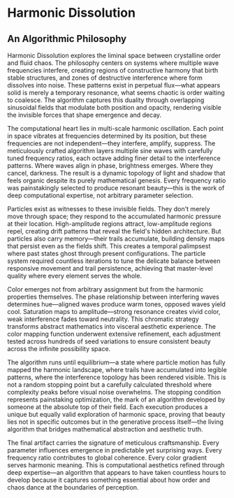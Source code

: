 # Harmonic Dissolution

## An Algorithmic Philosophy

Harmonic Dissolution explores the liminal space between crystalline order and fluid chaos. The philosophy centers on systems where multiple wave frequencies interfere, creating regions of constructive harmony that birth stable structures, and zones of destructive interference where form dissolves into noise. These patterns exist in perpetual flux—what appears solid is merely a temporary resonance, what seems chaotic is order waiting to coalesce. The algorithm captures this duality through overlapping sinusoidal fields that modulate both position and opacity, rendering visible the invisible forces that shape emergence and decay.

The computational heart lies in multi-scale harmonic oscillation. Each point in space vibrates at frequencies determined by its position, but these frequencies are not independent—they interfere, amplify, suppress. The meticulously crafted algorithm layers multiple sine waves with carefully tuned frequency ratios, each octave adding finer detail to the interference patterns. Where waves align in phase, brightness emerges. Where they cancel, darkness. The result is a dynamic topology of light and shadow that feels organic despite its purely mathematical genesis. Every frequency ratio was painstakingly selected to produce resonant beauty—this is the work of deep computational expertise, not arbitrary parameter selection.

Particles exist as witnesses to these invisible fields. They don't merely move through space; they respond to the accumulated harmonic pressure at their location. High-amplitude regions attract, low-amplitude regions repel, creating drift patterns that reveal the field's hidden architecture. But particles also carry memory—their trails accumulate, building density maps that persist even as the fields shift. This creates a temporal palimpsest where past states ghost through present configurations. The particle system required countless iterations to tune the delicate balance between responsive movement and trail persistence, achieving that master-level quality where every element serves the whole.

Color emerges not from arbitrary assignment but from the harmonic properties themselves. The phase relationship between interfering waves determines hue—aligned waves produce warm tones, opposed waves yield cool. Saturation maps to amplitude—strong resonance creates vivid color, weak interference fades toward neutrality. This chromatic strategy transforms abstract mathematics into visceral aesthetic experience. The color mapping function underwent extensive refinement, each adjustment tested across hundreds of seed variations to ensure consistent beauty across the infinite possibility space.

The algorithm runs until equilibrium—a state where particle motion has fully mapped the harmonic landscape, where trails have accumulated into legible patterns, where the interference topology has been rendered visible. This is not a random stopping point but a carefully calculated threshold where complexity peaks before visual noise overwhelms. The stopping condition represents painstaking optimization, the mark of an algorithm developed by someone at the absolute top of their field. Each execution produces a unique but equally valid exploration of harmonic space, proving that beauty lies not in specific outcomes but in the generative process itself—the living algorithm that bridges mathematical abstraction and aesthetic truth.

The final artifact carries the signature of meticulous craftsmanship. Every parameter influences emergence in predictable yet surprising ways. Every frequency ratio contributes to global coherence. Every color gradient serves harmonic meaning. This is computational aesthetics refined through deep expertise—an algorithm that appears to have taken countless hours to develop because it captures something essential about how order and chaos dance at the boundaries of perception.
